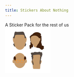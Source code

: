```yaml
---
title: Stickers About Nothing
---
```

A Sticker Pack for the rest of us  
[![Stickers](/assets/stickers-icon.png "Go To Sticker Pack")](https://sonasapps.github.io/stickers-about-nothing/)  
